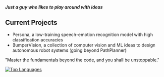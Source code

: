 ***Just a guy who likes to play around with ideas***

## Current Projects
- Persona, a low-training speech-emotion recognition model with high classification accuracies
- BumperVision, a collection of computer vision and ML ideas to design autonomous robot systems (going beyond PathPlanner)

"Master the fundamentals beyond the code, and you shall be unstoppable."

[![Top Languages](https://github-readme-stats.vercel.app/api/top-langs/?username=otpidusmatar&theme=tokyonight)](https://github.com/anuraghazra/github-readme-stats)

<!--
**otpidusmatar/otpidusmatar** is a ✨ _special_ ✨ repository because its `README.md` (this file) appears on your GitHub profile.

Here are some ideas to get you started:

- 🔭 I’m currently working on ...
- 🌱 I’m currently learning ...
- 👯 I’m looking to collaborate on ...
- 🤔 I’m looking for help with ...
- 💬 Ask me about ...
- 📫 How to reach me: ...
- 😄 Pronouns: ...
- ⚡ Fun fact: ...
-->
